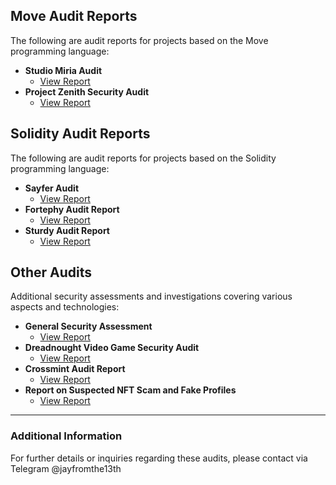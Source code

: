 


## Move Audit Reports

The following are audit reports for projects based on the Move programming language:

- **Studio Miria Audit**
  - [View Report](https://github.com/Jayfromthe13th/Studio-Miria-audit)
- **Project Zenith Security Audit**
  - [View Report](https://github.com/Jayfromthe13th/Project-Zenith-Security-Audit-Report)

## Solidity Audit Reports

The following are audit reports for projects based on the Solidity programming language:

- **Sayfer Audit**
  - [View Report](https://github.com/Jayfromthe13th/SayferCTF)
- **Fortephy Audit Report**
  - [View Report](https://github.com/Jayfromthe13th/Fortephy-Audit-Report)
- **Sturdy Audit Report**
  - [View Report](https://github.com/Jayfromthe13th/Sturdy-Audit-Report)

## Other Audits

Additional security assessments and investigations covering various aspects and technologies:

- **General Security Assessment**
  - [View Report](https://github.com/Jayfromthe13th/Security_Assessment)
- **Dreadnought Video Game Security Audit**
  - [View Report](https://github.com/Jayfromthe13th/Dreadnought-Video-Game-Security-Audit)
- **Crossmint Audit Report**
  - [View Report](https://github.com/Jayfromthe13th/Crossmint-Audit-Report-)
- **Report on Suspected NFT Scam and Fake Profiles**
  - [View Report](https://github.com/Jayfromthe13th/Report-Investigating-Suspected-NFT-Scam-and-Identifying-the-Use-of-Fake-Profiles)

---

### Additional Information

For further details or inquiries regarding these audits, please contact via Telegram @jayfromthe13th


